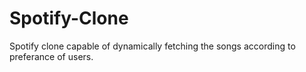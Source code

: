 # Spotify-Clone
Spotify clone capable of dynamically fetching the songs according to preferance of users.


